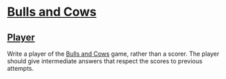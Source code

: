# [Bulls and Cows](https://rosettacode.org/wiki/Bulls_and_cows)
## [Player](https://rosettacode.org/wiki/Bulls_and_cows/Player)
Write a player of the [Bulls and Cows](https://rosettacode.org/wiki/Bulls_and_cows) game, rather than a scorer. The player should give intermediate answers that respect the scores to previous attempts.
